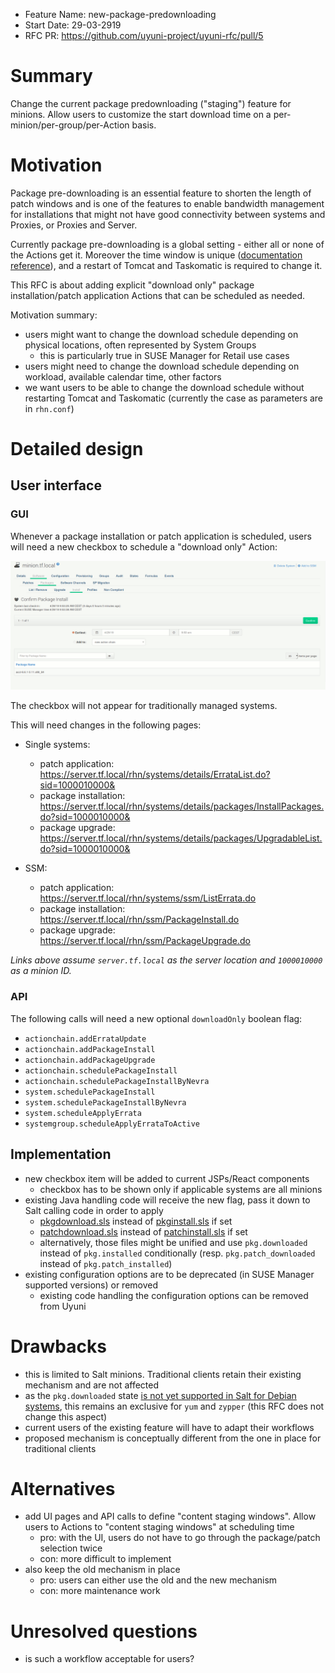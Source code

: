 - Feature Name: new-package-predownloading
- Start Date: 29-03-2919
- RFC PR: https://github.com/uyuni-project/uyuni-rfc/pull/5

# Summary
Change the current package predownloading ("staging") feature for minions. Allow users to customize the start download time on a per-minion/per-group/per-Action basis.

# Motivation

Package pre-downloading is an essential feature to shorten the length of patch windows and is one of the features to enable bandwidth management for installations that might not have good connectivity between systems and Proxies, or Proxies and Server.

Currently package pre-downloading is a global setting - either all or none of the Actions get it. Moreover the time window is unique ([documentation reference](https://github.com/SUSE/doc-susemanager/blob/a5a5c8ec/modules/reference/pages/admin/organizations.adoc#organization-details--configuration)), and a restart of Tomcat and Taskomatic is required to change it.

This RFC is about adding explicit "download only" package installation/patch application Actions that can be scheduled as needed.

Motivation summary:
 - users might want to change the download schedule depending on physical locations, often represented by System Groups
   - this is particularly true in SUSE Manager for Retail use cases
 - users might need to change the download schedule depending on workload, available calendar time, other factors
 - we want users to be able to change the download schedule without restarting Tomcat and Taskomatic (currently the case as parameters are in `rhn.conf`)

# Detailed design

## User interface

### GUI

Whenever a package installation or patch application is scheduled, users will need a new checkbox to schedule a "download only" Action:

![GUI diff animation](images/00052-gui-diff.gif)

The checkbox will not appear for traditionally managed systems.

This will need changes in the following pages:

- Single systems:
  - patch application: https://server.tf.local/rhn/systems/details/ErrataList.do?sid=1000010000&
  - package installation: https://server.tf.local/rhn/systems/details/packages/InstallPackages.do?sid=1000010000&
  - package upgrade: https://server.tf.local/rhn/systems/details/packages/UpgradableList.do?sid=1000010000&

- SSM:
  - patch application: https://server.tf.local/rhn/systems/ssm/ListErrata.do
  - package installation: https://server.tf.local/rhn/ssm/PackageInstall.do
  - package upgrade: https://server.tf.local/rhn/ssm/PackageUpgrade.do

*Links above assume `server.tf.local` as the server location and `1000010000` as a minion ID.*

### API

The following calls will need a new optional `downloadOnly` boolean flag:
- `actionchain.addErrataUpdate`
- `actionchain.addPackageInstall`
- `actionchain.addPackageUpgrade`
- `actionchain.schedulePackageInstall`
- `actionchain.schedulePackageInstallByNevra`
- `system.schedulePackageInstall`
- `system.schedulePackageInstallByNevra`
- `system.scheduleApplyErrata`
- `systemgroup.scheduleApplyErrataToActive`

## Implementation
- new checkbox item will be added to current JSPs/React components
  - checkbox has to be shown only if applicable systems are all minions
- existing Java handling code will receive the new flag, pass it down to Salt calling code in order to apply
  - [pkgdownload.sls](https://github.com/uyuni-project/uyuni/blob/c8ffe6b9425392f5235864ad070646bb8ebc2ecb/susemanager-utils/susemanager-sls/salt/packages/pkgdownload.sls) instead of [pkginstall.sls](https://github.com/uyuni-project/uyuni/blob/c8ffe6b9425392f5235864ad070646bb8ebc2ecb/susemanager-utils/susemanager-sls/salt/packages/pkginstall.sls) if set
  - [patchdownload.sls](https://github.com/uyuni-project/uyuni/blob/c8ffe6b9425392f5235864ad070646bb8ebc2ecb/susemanager-utils/susemanager-sls/salt/packages/patchdownload.sls) instead of [patchinstall.sls](https://github.com/uyuni-project/uyuni/blob/c8ffe6b9425392f5235864ad070646bb8ebc2ecb/susemanager-utils/susemanager-sls/salt/packages/patchinstall.sls) if set
  - alternatively, those files might be unified and use `pkg.downloaded` instead of `pkg.installed` conditionally (resp. `pkg.patch_downloaded` instead of `pkg.patch_installed`)
- existing configuration options are to be deprecated (in SUSE Manager supported versions) or removed
  - existing code handling the configuration options can be removed from Uyuni

# Drawbacks
 - this is limited to Salt minions. Traditional clients retain their existing mechanism and are not affected
 - as the `pkg.downloaded` state [is not yet supported in Salt for Debian systems](https://docs.saltstack.com/en/2018.3/ref/states/all/salt.states.pkg.html#salt.states.pkg.downloaded), this remains an exclusive for `yum` and `zypper` (this RFC does not change this aspect)
 - current users of the existing feature will have to adapt their workflows
 - proposed mechanism is conceptually different from the one in place for traditional clients

# Alternatives
- add UI pages and API calls to define "content staging windows". Allow users to Actions to "content staging windows" at scheduling time
  - pro: with the UI, users do not have to go through the package/patch selection twice
  - con: more difficult to implement
- also keep the old mechanism in place
  - pro: users can either use the old and the new mechanism
  - con: more maintenance work

# Unresolved questions
- is such a workflow acceptable for users?
